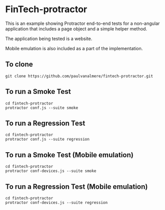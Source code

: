 # FinTech-protractor

This is an example showing Protractor end-to-end tests for a non-angular application that includes a page object and a simple helper method.

The application being tested is a website. 

Mobile emulation is also included as a part of the implementation.

## To clone
```
git clone https://github.com/paulvanalmere/fintech-protractor.git
```
## To run a Smoke Test
```
cd fintech-protractor
protractor conf.js --suite smoke
```
## To run a Regression Test
```
cd fintech-protractor
protractor conf.js --suite regression
```
## To run a Smoke Test (Mobile emulation)
```
cd fintech-protractor
protractor conf-devices.js --suite smoke
```
## To run a Regression Test (Mobile emulation)
```
cd fintech-protractor
protractor conf-devices.js --suite regression
